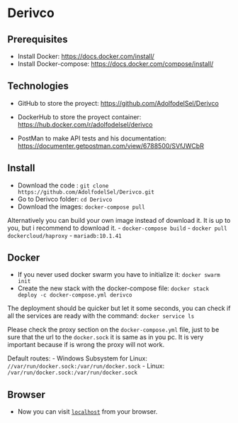 # Derivco

## Prerequisites

  * Install Docker: https://docs.docker.com/install/
  * Install Docker-compose: https://docs.docker.com/compose/install/

## Technologies

  * GitHub to store the proyect:
    https://github.com/AdolfodelSel/Derivco

  * DockerHub to store the proyect container:
    https://hub.docker.com/r/adolfodelsel/derivco

  * PostMan to make API tests and his documentation:
    https://documenter.getpostman.com/view/6788500/SVfJWCbR

## Install

  * Download the code :
  `git clone https://github.com/AdolfodelSel/Derivco.git`
  * Go to Derivco folder:
  `cd Derivco`
  * Download the images:
  `docker-compose pull`

  Alternatively you can build your own image instead of download it. It is up to you,
  but i recommend to download it.
    - `docker-compose build`
    - `docker pull dockercloud/haproxy`
    - `mariadb:10.1.41`

## Docker

  * If you never used docker swarm you have to initialize it:
  `docker swarm init`
  * Create the new stack with the docker-compose file:
  `docker stack deploy -c docker-compose.yml derivco`

  The deployment should be quicker but let it some seconds, 
  you can check if all the services are ready with the command: `docker service ls`

  Please check the proxy section on the `docker-compose.yml` file, just to be sure 
  that the url to the `docker.sock` it is same as in you pc.
  It is very important because if is wrong the proxy will not work.

  Default routes:
    - Windows Subsystem for Linux:
    `//var/run/docker.sock:/var/run/docker.sock`
    - Linux: 
    `/var/run/docker.sock:/var/run/docker.sock`

## Browser

  * Now you can visit [`localhost`](http://localhost) from your browser.